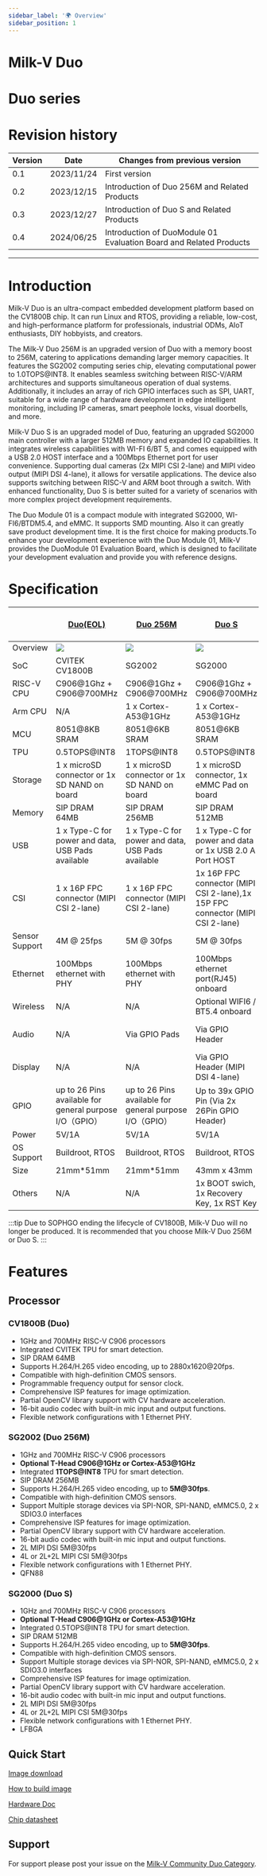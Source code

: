 ```yaml
---
sidebar_label: '🌍 Overview'
sidebar_position: 1
---
```



# Milk-V Duo

# Duo series 

# Revision history

| Version | Date       | Changes from previous version                                      |
| ------- | ---------- | ------------------------------------------------------------------ |
| 0.1     | 2023/11/24 | First version                                                      |
| 0.2     | 2023/12/15 | Introduction of Duo 256M and Related Products                      |
| 0.3     | 2023/12/27 | Introduction of Duo S and Related Products                         |
| 0.4     | 2024/06/25 | Introduction of DuoModule 01 Evaluation Board and Related Products |

--------------------------------------------------------------------------------------------------------
# Introduction
Milk-V Duo is an ultra-compact embedded development platform based on the CV1800B chip. It can run Linux and RTOS, providing a reliable, low-cost, and high-performance platform for professionals, industrial ODMs, AIoT enthusiasts, DIY hobbyists, and creators.  

The Milk-V Duo 256M is an upgraded version of Duo with a memory boost to 256M, catering to applications demanding larger memory capacities. It features the SG2002 computing series chip, elevating computational power to 1.0TOPS@INT8. It enables seamless switching between RISC-V/ARM architectures and supports simultaneous operation of dual systems. Additionally, it includes an array of rich GPIO interfaces such as SPI, UART, suitable for a wide range of hardware development in edge intelligent monitoring, including IP cameras, smart peephole locks, visual doorbells, and more.

Milk-V Duo S is an upgraded model of Duo, featuring an upgraded SG2000 main controller with a larger 512MB memory and expanded IO capabilities. It integrates wireless capabilities with WI-FI 6/BT 5, and comes equipped with a USB 2.0 HOST interface and a 100Mbps Ethernet port for user convenience. Supporting dual cameras (2x MIPI CSI 2-lane) and MIPI video output (MIPI DSI 4-lane), it allows for versatile applications. The device also supports switching between RISC-V and ARM boot through a switch. With enhanced functionality, Duo S is better suited for a variety of scenarios with more complex project development requirements.

The Duo Module 01 is a compact module with integrated SG2000, WI-FI6/BTDM5.4, and eMMC. It supports SMD mounting. Also it can greatly save product development time. It is the first choice for making products.To enhance your development experience with the Duo Module 01, Milk-V provides the DuoModule 01 Evaluation Board, which is designed to facilitate your development evaluation and provide you with reference designs.

# Specification
|                | [Duo(EOL)](/docs/duo/getting-started/duo)                                 | [Duo 256M](/docs/duo/getting-started/duo256m)                             | [Duo S](/docs/duo/getting-started/duos)                                       | DuoModule 01 Evaluation Board                                                 |
| -------------- | ------------------------------------------------------------------------- | ------------------------------------------------------------------------- | ----------------------------------------------------------------------------- | ----------------------------------------------------------------------------- |
| Overview       | <Image src='/docs/duo/duo-v1.2-top.webp' maxWidth='70%' align='center' /> | <Image src='/docs/duo/duo256m-v1.0.webp' maxWidth='75%' align='center' /> | <Image src='/docs/duo/duos-x1.0.webp' maxWidth='70%' align='center' />        | <Image src='/docs/duo/dm01/dm01-eb.webp' maxWidth='70%' align='center' />     |
| SoC            | CVITEK CV1800B                                                            | SG2002                                                                    | SG2000                                                                        | SG2000                                                                        |
| RISC-V CPU     | C906@1Ghz + C906@700MHz                                                   | C906@1Ghz + C906@700MHz                                                   | C906@1Ghz + C906@700MHz                                                       | C906@1Ghz + C906@700MHz                                                       |
| Arm CPU        | N/A                                                                       | 1 x Cortex-A53@1GHz                                                       | 1 x Cortex-A53@1GHz                                                           | 1 x Cortex-A53@1GHz                                                           |
| MCU            | 8051@8KB SRAM                                                             | 8051@6KB SRAM                                                             | 8051@6KB SRAM                                                                 | 8051@6KB SRAM                                                                 |
| TPU            | 0.5TOPS@INT8                                                              | 1TOPS@INT8                                                                | 0.5TOPS@INT8                                                                  | 0.5TOPSs@INT8                                                                 |
| Storage        | 1 x microSD connector or 1x SD NAND on board                              | 1 x microSD connector or 1x SD NAND on board                              | 1 x microSD connector, 1x eMMC Pad on board                                   | 1 x microSD connector, 1x 8GB eMMC onboard                                    |
| Memory         | SIP DRAM 64MB                                                             | SIP DRAM 256MB                                                            | SIP DRAM 512MB                                                                | SIP DRAM 512MB                                                                |
| USB            | 1 x Type-C for power and data, USB Pads available                         | 1 x Type-C for power and data, USB Pads available                         | 1 x Type-C for power and data or 1x USB 2.0 A Port HOST                       | 1 x Type-C for power and data or 4x USB 2.0 A Port HOST                       |
| CSI            | 1 x 16P FPC connector (MIPI CSI 2-lane)                                   | 1 x 16P FPC connector (MIPI CSI 2-lane)                                   | 1x 16P FPC connector (MIPI CSI 2-lane),1x 15P FPC connector (MIPI CSI 2-lane) | 1x 16P FPC connector (MIPI CSI 2-lane),1x 15P FPC connector (MIPI CSI 2-lane) |
| Sensor Support | 4M @ 25fps                                                                | 5M @ 30fps                                                                | 5M @ 30fps                                                                    | 5M @ 30fps                                                                    |
| Ethernet       | 100Mbps ethernet with PHY                                                 | 100Mbps ethernet with PHY                                                 | 100Mbps ethernet port(RJ45) onboard                                           | 2x 100Mbps ethernet Ports(RJ45)                                               |
| Wireless       | N/A                                                                       | N/A                                                                       | Optional WIFI6 / BT5.4 onboard                                                | WIFI6 / BT5.4 onboard                                                         |
| Audio          | N/A                                                                       | Via GPIO Pads                                                             | Via GPIO Header                                                               | 1x 3.5mm jack for audio out, 2x 2p for mic in                                 |
| Display        | N/A                                                                       | N/A                                                                       | Via GPIO Header (MIPI DSI 4-lane)                                             | 1x 39P FPC Connector (MIPI DSI 4-lane)                                        |
| GPIO           | up to 26 Pins available for general purpose I/O（GPIO）                   | up to 26 Pins available for general purpose I/O（GPIO）                   | Up to 39x GPIO Pin (Via 2x 26Pin GPIO Header)                                 | Up to 19x GPIO Pin (Via GPIO Header)                                          |
| Power          | 5V/1A                                                                     | 5V/1A                                                                     | 5V/1A                                                                         | 5V/1A                                                                         |
| OS Support     | Buildroot, RTOS                                                           | Buildroot, RTOS                                                           | Buildroot, RTOS                                                               | Buildroot, RTOS                                                               |
| Size           | 21mm*51mm                                                                 | 21mm*51mm                                                                 | 43mm x 43mm                                                                   | 100mm x 75mm                                                                  |
| Others         | N/A                                                                       | N/A                                                                       | 1x BOOT swich, 1x Recovery Key, 1x RST Key                                    | 1x BOOT swich, 1x Recovery Key, 1x RST Key                                    |

:::tip
Due to SOPHGO ending the lifecycle of CV1800B, Milk-V Duo will no longer be produced. It is recommended that you choose Milk-V Duo 256M or Duo S.
:::

# Features 

## Processor

### CV1800B (Duo)
- 1GHz and 700MHz RISC-V C906 processors
- Integrated CVITEK TPU for smart detection.
- SIP DRAM 64MB
- Supports H.264/H.265 video encoding, up to 2880x1620@20fps.
- Compatible with high-definition CMOS sensors.
- Programmable frequency output for sensor clock.
- Comprehensive ISP features for image optimization.
- Partial OpenCV library support with CV hardware acceleration.
- 16-bit audio codec with built-in mic input and output functions.
- Flexible network configurations with 1 Ethernet PHY.

### SG2002 (Duo 256M)
- 1GHz and 700MHz RISC-V C906 processors
- **Optional T-Head C906@1GHz or Cortex-A53@1GHz**
- Integrated **1TOPS@INT8** TPU for smart detection.
- SIP DRAM 256MB
- Supports H.264/H.265 video encoding, up to **5M@30fps**.
- Compatible with high-definition CMOS sensors.
- Support Multiple storage devices via SPI-NOR, SPI-NAND, eMMC5.0, 2 x SDIO3.0 interfaces
- Comprehensive ISP features for image optimization.
- Partial OpenCV library support with CV hardware acceleration.
- 16-bit audio codec with built-in mic input and output functions.
- 2L MIPI DSI 5M@30fps
- 4L or 2L+2L MIPI CSI 5M@30fps
- Flexible network configurations with 1 Ethernet PHY.
- QFN88

### SG2000 (Duo S)
- 1GHz and 700MHz RISC-V C906 processors
- **Optional T-Head C906@1GHz or Cortex-A53@1GHz**
- Integrated 0.5TOPS@INT8 TPU for smart detection.
- SIP DRAM 512MB
- Supports H.264/H.265 video encoding, up to **5M@30fps**.
- Compatible with high-definition CMOS sensors.
- Support Multiple storage devices via SPI-NOR, SPI-NAND, eMMC5.0, 2 x SDIO3.0 interfaces
- Comprehensive ISP features for image optimization.
- Partial OpenCV library support with CV hardware acceleration.
- 16-bit audio codec with built-in mic input and output functions.
- 2L MIPI DSI 5M@30fps
- 4L or 2L+2L MIPI CSI 5M@30fps
- Flexible network configurations with 1 Ethernet PHY.
- LFBGA

## Quick Start
[Image download](https://github.com/milkv-duo/duo-buildroot-sdk/releases)

[How to build image](https://milkv.io/docs/duo/getting-started/buildroot-sdk)

[Hardware Doc](https://github.com/milkv-duo/duo-files)

[Chip datasheet](https://github.com/sophgo/sophgo-doc/releases)

## Support
For support please post your issue on the [Milk-V Community Duo Category](https://community.milkv.io/c/duo/5).
